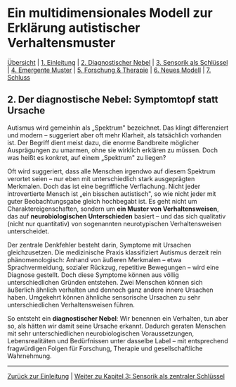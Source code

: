 # Ein multidimensionales Modell zur Erklärung autistischer Verhaltensmuster

[Übersicht](../index.md) | [1. Einleitung](01-einleitung.md) | [2. Diagnostischer Nebel](#) | [3. Sensorik als Schlüssel](03-sensorik.md) | [4. Emergente Muster](04-emergenz.md) | [5. Forschung & Therapie](05-forschung.md) | [6. Neues Modell](06-modell.md) | [7. Schluss](07-schluss.md)

## 2. **Der diagnostische Nebel: Symptomtopf statt Ursache**

Autismus wird gemeinhin als „Spektrum" bezeichnet. Das klingt differenziert und modern – suggeriert aber oft mehr Klarheit, als tatsächlich vorhanden ist. Der Begriff dient meist dazu, die enorme Bandbreite möglicher Ausprägungen zu umarmen, ohne sie wirklich erklären zu müssen. Doch was heißt es konkret, auf einem „Spektrum" zu liegen?

Oft wird suggeriert, dass alle Menschen irgendwo auf diesem Spektrum verortet seien – nur eben mit unterschiedlich stark ausgeprägten Merkmalen. Doch das ist eine begriffliche Verflachung. Nicht jeder introvertierte Mensch ist „ein bisschen autistisch", so wie nicht jeder mit guter Beobachtungsgabe gleich hochbegabt ist. Es geht nicht um Charaktereigenschaften, sondern um **ein Muster von Verhaltensweisen**, das auf **neurobiologischen Unterschieden** basiert – und das sich qualitativ (nicht nur quantitativ) von sogenannten neurotypischen Verhaltensweisen unterscheidet.

Der zentrale Denkfehler besteht darin, Symptome mit Ursachen gleichzusetzen. Die medizinische Praxis klassifiziert Autismus derzeit rein phänomenologisch: Anhand von äußeren Merkmalen – etwa Sprachvermeidung, sozialer Rückzug, repetitive Bewegungen – wird eine Diagnose gestellt. Doch diese Symptome können aus völlig unterschiedlichen Gründen entstehen. Zwei Menschen können sich äußerlich ähnlich verhalten und dennoch ganz andere innere Ursachen haben. Umgekehrt können ähnliche sensorische Ursachen zu sehr unterschiedlichen Verhaltensweisen führen.

So entsteht ein **diagnostischer Nebel**: Wir benennen ein Verhalten, tun aber so, als hätten wir damit seine Ursache erkannt. Dadurch geraten Menschen mit sehr unterschiedlichen neurobiologischen Voraussetzungen, Lebensrealitäten und Bedürfnissen unter dasselbe Label – mit entsprechend fragwürdigen Folgen für Forschung, Therapie und gesellschaftliche Wahrnehmung.

---

[Zurück zur Einleitung](01-einleitung.md) | [Weiter zu Kapitel 3: Sensorik als zentraler Schlüssel](03-sensorik.md)
